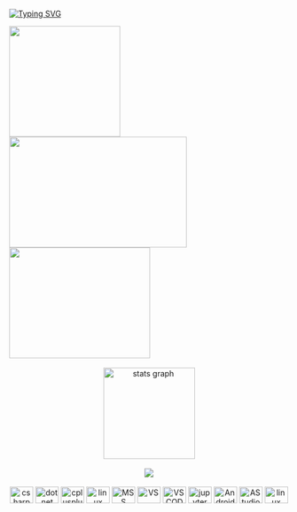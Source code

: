 <a align="center" href="https://git.io/typing-svg"><img src="https://readme-typing-svg.herokuapp.com?font=Fira+Code&size=16&pause=10000&color=04F700&center=true&vCenter=true&width=835&lines=bazist+programmist" alt="Typing SVG" /></a>

<div>
    <img height="200" width"220" src="https://gifdb.com/images/high/caught-in-4k-saul-goodman-tz60jv8lh8sdnj3v.webp"/>
    <img height="200" width="320" src="https://gifdb.com/images/high/3d-saul-goodman-8w5pgtty7uc39twl.webp"/>
    <img height="200" width="254" src="https://i.imgur.com/Au2paCc.gif"/>
<div>
  <br/>
      <div align="center">
    <img src="https://github-readme-stats.vercel.app/api/top-langs/?username=ckd4&layout=compact&theme=dark&hide_border=true&count_private=true" height="165" alt="stats graph"/>
    <br/>
<br/>
          <img src="https://profile-counter.glitch.me/ckd4/count.svg"/>
    <br/>
<br/>
  </div>
  <div align="center">
    <img src="https://cdn.jsdelivr.net/gh/devicons/devicon/icons/csharp/csharp-original.svg" height="30" width="42" alt="csharp logo"  />
    <img src="https://cdn.jsdelivr.net/gh/devicons/devicon/icons/dot-net/dot-net-original.svg" height="30" width="42" alt="dot net"  />
    <img src="https://cdn.jsdelivr.net/gh/devicons/devicon/icons/cplusplus/cplusplus-original.svg" height="30" width="42" alt="cplusplus logo"  />
    <img src="https://cdn.jsdelivr.net/gh/devicons/devicon/icons/html5/html5-original.svg" height="30" width="42" alt="linux logo"  />
    <img src="https://cdn.jsdelivr.net/gh/devicons/devicon/icons/microsoftsqlserver/microsoftsqlserver-plain-wordmark.svg" height="30" width="42" alt="MSS"/>
    <img src="https://cdn.jsdelivr.net/gh/devicons/devicon/icons/visualstudio/visualstudio-plain.svg" height="30" width="42" alt="VS"/>
    <img src="https://cdn.jsdelivr.net/gh/devicons/devicon/icons/vscode/vscode-original.svg" height="30" width="42" alt="VSCODE"  />
    <img src="https://cdn.jsdelivr.net/gh/devicons/devicon/icons/jupyter/jupyter-original.svg" height="30" width="42" alt="jupyter"  />
    <img src="https://cdn.jsdelivr.net/gh/devicons/devicon/icons/android/android-original.svg" height="30" width="42" alt="Android"  />
    <img src="https://cdn.jsdelivr.net/gh/devicons/devicon/icons/androidstudio/androidstudio-original.svg" height="30" width="42" alt="AStudio"  />
<img src="https://cdn.jsdelivr.net/gh/devicons/devicon/icons/linux/linux-original.svg" height="30" width="42" alt="linux logo"  />
  </div>
<!--
devicon/icons/photoshop/photoshop-line.svg
devicon/icons/unity/unity-original.svg
devicon/icons/unity/unity-original-wordmark.svg
**ckd4/ckd4** is a ✨ _special_ ✨ repository because its `README.md` (this file) appears on your GitHub profile.

Here are some ideas to get you started:

- 🔭 I’m currently working on ...
- 🌱 I’m currently learning ...
- 👯 I’m looking to collaborate on ...
- 🤔 I’m looking for help with ...
- 💬 Ask me about ...
- 📫 How to reach me: ...
- ⚡ Fun fact: ...
-->
